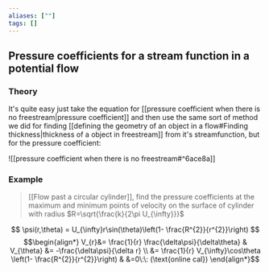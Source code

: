 ```yaml
---
aliases: [""]
tags: []
---
```


## Pressure coefficients for a stream function in a potential flow

### Theory

It's quite easy just take the equation for [[pressure coefficient when there is no freestream|pressure coefficient]] and then use the same sort of method we did for finding [[defining the geometry of an object in a flow#Finding thickness|thickness of a object in freestream]] from it's streamfunction, but for the pressure coefficient:

![[pressure coefficient when there is no freestream#^6ace8a]]

### Example

> [[Flow past a circular cylinder]], find the pressure coefficients at the maximum and minimum points of velocity on the surface of cylinder with radius $R=\sqrt{\frac{k}{2\pi U_{\infty}}}$

$$ \psi(r,\theta) = U_{\infty}r\sin(\theta)\left(1- \frac{R^{2}}{r^{2}}\right) $$
$$\begin{align*}
V_{r}&=  \frac{1}{r} \frac{\delta\psi}{\delta\theta} & V_{\theta} &= -\frac{\delta\psi}{\delta r} \\
&= \frac{1}{r} V_{\infty}\cos\theta \left(1- \frac{R^{2}}{r^{2}}\right) & &=0\:\: (\text{online cal})
\end{align*}$$
